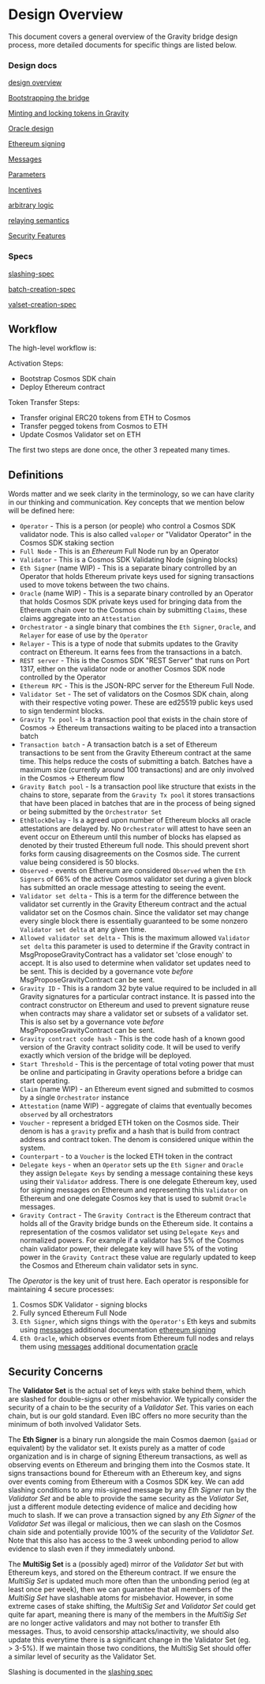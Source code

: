 # Design Overview

This document covers a general overview of the Gravity bridge design process, more detailed documents for specific
things are listed below.

### Design docs

[design overview](/docs/design/overview.md)

[Bootstrapping the bridge](/docs/design/bootstrapping.md)

[Minting and locking tokens in Gravity](/docs/design/mint-lock.md)

[Oracle design](/docs/design/oracle.md)

[Ethereum signing](/docs/design/ethereum-signing.md)

[Messages](/docs/design/messages.md)

[Parameters](/docs/design/parameters.md)

[Incentives](/docs/design/incentives.md)

[arbitrary logic](/docs/design/arbitrary-logic.md)

[relaying semantics](/docs/design/relaying-semantics.md)

[Security Features](/docs/design/security-features.md)

### Specs

[slashing-spec](/spec/slashing-spec.md)

[batch-creation-spec](/spec/batch-creation-spec.md)

[valset-creation-spec](/spec/valset-creation-spec.md)

## Workflow

The high-level workflow is:

Activation Steps:

- Bootstrap Cosmos SDK chain
- Deploy Ethereum contract

Token Transfer Steps:

- Transfer original ERC20 tokens from ETH to Cosmos
- Transfer pegged tokens from Cosmos to ETH
- Update Cosmos Validator set on ETH

The first two steps are done once, the other 3 repeated many times.

## Definitions

Words matter and we seek clarity in the terminology, so we can have clarity in our thinking and communication.
Key concepts that we mention below will be defined here:

- `Operator` - This is a person (or people) who control a Cosmos SDK validator node. This is also called `valoper` or "Validator Operator" in the Cosmos SDK staking section
- `Full Node` - This is an _Ethereum_ Full Node run by an Operator
- `Validator` - This is a Cosmos SDK Validating Node (signing blocks)
- `Eth Signer` (name WIP) - This is a separate binary controlled by an Operator that holds Ethereum private keys used for signing transactions used to move tokens between the two chains.
- `Oracle` (name WIP) - This is a separate binary controlled by an Operator that holds Cosmos SDK private keys used for bringing data from the Ethereum chain over to the Cosmos chain by submitting `Claims`, these claims aggregate into an `Attestation`
- `Orchestrator` - a single binary that combines the `Eth Signer`, `Oracle`, and `Relayer` for ease of use by the `Operator`
- `Relayer` - This is a type of node that submits updates to the Gravity contract on Ethereum. It earns fees from the transactions in a batch.
- `REST server` - This is the Cosmos SDK "REST Server" that runs on Port 1317, either on the validator node or another Cosmos SDK node controlled by the Operator
- `Ethereum RPC` - This is the JSON-RPC server for the Ethereum Full Node.
- `Validator Set` - The set of validators on the Cosmos SDK chain, along with their respective voting power. These are ed25519 public keys used to sign tendermint blocks.
- `Gravity Tx pool` - Is a transaction pool that exists in the chain store of Cosmos -> Ethereum transactions waiting to be placed into a transaction batch
- `Transaction batch` - A transaction batch is a set of Ethereum transactions to be sent from the Gravity Ethereum contract at the same time. This helps reduce the costs of submitting a batch. Batches have a maximum size (currently around 100 transactions) and are only involved in the Cosmos -> Ethereum flow
- `Gravity Batch pool` - Is a transaction pool like structure that exists in the chains to store, separate from the `Gravity Tx pool` it stores transactions that have been placed in batches that are in the process of being signed or being submitted by the `Orchestrator Set`
- `EthBlockDelay` - Is a agreed upon number of Ethereum blocks all oracle attestations are delayed by. No `Orchestrator` will attest to have seen an event occur on Ethereum until this number of blocks has elapsed as denoted by their trusted Ethereum full node. This should prevent short forks form causing disagreements on the Cosmos side. The current value being considered is 50 blocks.
- `Observed` - events on Ethereum are considered `Observed` when the `Eth Signers` of 66% of the active Cosmos validator set during a given block has submitted an oracle message attesting to seeing the event.
- `Validator set delta` - This is a term for the difference between the validator set currently in the Gravity Ethereum contract and the actual validator set on the Cosmos chain. Since the validator set may change every single block there is essentially guaranteed to be some nonzero `Validator set delta` at any given time.
- `Allowed validator set delta` - This is the maximum allowed `Validator set delta` this parameter is used to determine if the Gravity contract in MsgProposeGravityContract has a validator set 'close enough' to accept. It is also used to determine when validator set updates need to be sent. This is decided by a governance vote _before_ MsgProposeGravityContract can be sent.
- `Gravity ID` - This is a random 32 byte value required to be included in all Gravity signatures for a particular contract instance. It is passed into the contract constructor on Ethereum and used to prevent signature reuse when contracts may share a validator set or subsets of a validator set. This is also set by a governance vote _before_ MsgProposeGravityContract can be sent.
- `Gravity contract code hash` - This is the code hash of a known good version of the Gravity contract solidity code. It will be used to verify exactly which version of the bridge will be deployed.
- `Start Threshold` - This is the percentage of total voting power that must be online and participating in Gravity operations before a bridge can start operating.
- `Claim` (name WIP) - an Ethereum event signed and submitted to cosmos by a single `Orchestrator` instance
- `Attestation` (name WIP) - aggregate of claims that eventually becomes `observed` by all orchestrators
- `Voucher` - represent a bridged ETH token on the Cosmos side. Their denom is has a `gravity` prefix and a hash that is build from contract address and contract token. The denom is considered unique within the system.
- `Counterpart` - to a `Voucher` is the locked ETH token in the contract
- `Delegate keys` - when an `Operator` sets up the `Eth Signer` and `Oracle` they assign `Delegate Keys` by sending a message containing these keys using their `Validator` address. There is one delegate Ethereum key, used for signing messages on Ethereum and representing this `Validator` on Ethereum and one delegate Cosmos key that is used to submit `Oracle` messages.
- `Gravity Contract` - The `Gravity Contract` is the Ethereum contract that holds all of the Gravity bridge bunds on the Ethereum side. It contains a representation of the cosmos validator set using `Delegate Keys` and normalized powers. For example if a validator has 5% of the Cosmos chain validator power, their delegate key will have 5% of the voting power in the `Gravity Contract` these value are regularly updated to keep the Cosmos and Ethereum chain validator sets in sync.

The _Operator_ is the key unit of trust here. Each operator is responsible for maintaining 4 secure processes:

1. Cosmos SDK Validator - signing blocks
1. Fully synced Ethereum Full Node
1. `Eth Signer`, which signs things with the `Operator's` Eth keys and submits using [messages](/design/messages.md##Ethereum-Signer-messages) additional documentation [ethereum signing](/design/ethereum-signing.md)
1. `Eth Oracle`, which observes events from Ethereum full nodes and relays them using [messages](/design/messages##Oracle-messages) additional documentation [oracle](/design/oracle.md)

## Security Concerns

The **Validator Set** is the actual set of keys with stake behind them, which are slashed for double-signs or other
misbehavior. We typically consider the security of a chain to be the security of a _Validator Set_. This varies on
each chain, but is our gold standard. Even IBC offers no more security than the minimum of both involved Validator Sets.

The **Eth Signer** is a binary run alongside the main Cosmos daemon (`gaiad` or equivalent) by the validator set. It exists purely as a matter of code organization and is in charge of signing Ethereum transactions, as well as observing events on Ethereum and bringing them into the Cosmos state. It signs transactions bound for Ethereum with an Ethereum key, and signs over events coming from Ethereum with a Cosmos SDK key. We can add slashing conditions to any mis-signed message by any _Eth Signer_ run by the _Validator Set_ and be able to provide the same security as the _Valiator Set_, just a different module detecting evidence of malice and deciding how much to slash. If we can prove a transaction signed by any _Eth Signer_ of the _Validator Set_ was illegal or malicious, then we can slash on the Cosmos chain side and potentially provide 100% of the security of the _Validator Set_. Note that this also has access to the 3 week unbonding
period to allow evidence to slash even if they immediately unbond.

The **MultiSig Set** is a (possibly aged) mirror of the _Validator Set_ but with Ethereum keys, and stored on the Ethereum
contract. If we ensure the _MultiSig Set_ is updated much more often than the unbonding period (eg at least once per week),
then we can guarantee that all members of the _MultiSig Set_ have slashable atoms for misbehavior. However, in some extreme
cases of stake shifting, the _MultiSig Set_ and _Validator Set_ could get quite far apart, meaning there is
many of the members in the _MultiSig Set_ are no longer active validators and may not bother to transfer Eth messages.
Thus, to avoid censorship attacks/inactivity, we should also update this everytime there is a significant change
in the Validator Set (eg. > 3-5%). If we maintain those two conditions, the MultiSig Set should offer a similar level of
security as the Validator Set.

Slashing is documented in the [slashing spec](/spec/slashing-spec.md)
